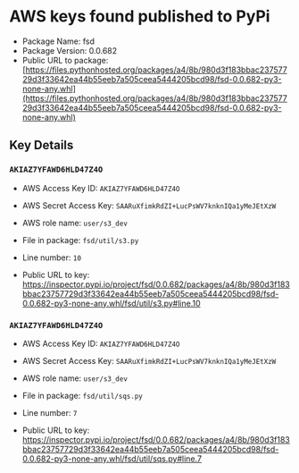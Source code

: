 # AWS keys found published to PyPi

* Package Name: fsd
* Package Version: 0.0.682
* Public URL to package: [https://files.pythonhosted.org/packages/a4/8b/980d3f183bbac23757729d3f33642ea44b55eeb7a505ceea5444205bcd98/fsd-0.0.682-py3-none-any.whl](https://files.pythonhosted.org/packages/a4/8b/980d3f183bbac23757729d3f33642ea44b55eeb7a505ceea5444205bcd98/fsd-0.0.682-py3-none-any.whl)

## Key Details

### `AKIAZ7YFAWD6HLD47Z4O`

* AWS Access Key ID: `AKIAZ7YFAWD6HLD47Z4O`
* AWS Secret Access Key: `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` 
* AWS role name: `user/s3_dev`
* File in package: `fsd/util/s3.py`
* Line number: `10`

* Public URL to key: https://inspector.pypi.io/project/fsd/0.0.682/packages/a4/8b/980d3f183bbac23757729d3f33642ea44b55eeb7a505ceea5444205bcd98/fsd-0.0.682-py3-none-any.whl/fsd/util/s3.py#line.10



### `AKIAZ7YFAWD6HLD47Z4O`

* AWS Access Key ID: `AKIAZ7YFAWD6HLD47Z4O`
* AWS Secret Access Key: `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` 
* AWS role name: `user/s3_dev`
* File in package: `fsd/util/sqs.py`
* Line number: `7`

* Public URL to key: https://inspector.pypi.io/project/fsd/0.0.682/packages/a4/8b/980d3f183bbac23757729d3f33642ea44b55eeb7a505ceea5444205bcd98/fsd-0.0.682-py3-none-any.whl/fsd/util/sqs.py#line.7



